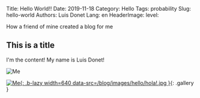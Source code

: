 Title: Hello World!!
Date: 2019-11-18
Category: Hello
Tags: probability
Slug: hello-world
Authors: Luis Donet
Lang: en
HeaderImage:
level:

How a friend of mine created a blog for me

<!-- PELICAN_END_SUMMARY -->

## This is a title

I'm the content! My name is Luis Donet!

![Me]({attach}images/hello/hola!-thumbnail.jpg)

[![Me]({attach}images/hello/hola!-thumbnail.jpg){: .b-lazy width=640 data-src=/blog/images/hello/hola!.jpg }](./blog/images/hello/hola!.jpg){: .gallery }
